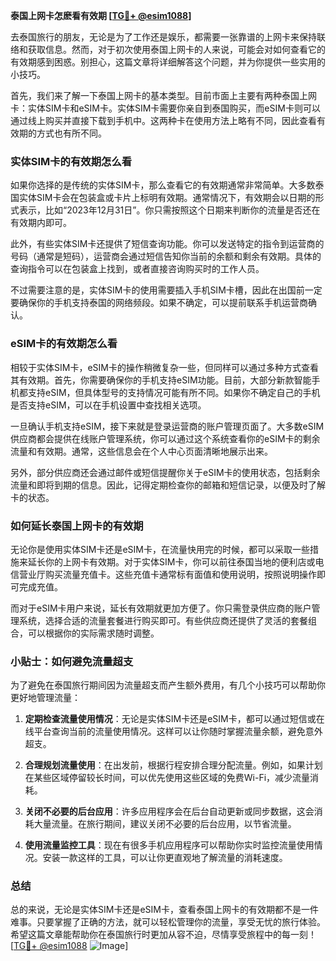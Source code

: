 **泰国上网卡怎麽看有效期 [[TG💪+ @esim1088](https://t.me/s/esim1088)]**

去泰国旅行的朋友，无论是为了工作还是娱乐，都需要一张靠谱的上网卡来保持联络和获取信息。然而，对于初次使用泰国上网卡的人来说，可能会对如何查看它的有效期感到困惑。别担心，这篇文章将详细解答这个问题，并为你提供一些实用的小技巧。

首先，我们来了解一下泰国上网卡的基本类型。目前市面上主要有两种泰国上网卡：实体SIM卡和eSIM卡。实体SIM卡需要你亲自到泰国购买，而eSIM卡则可以通过线上购买并直接下载到手机中。这两种卡在使用方法上略有不同，因此查看有效期的方式也有所不同。

### 实体SIM卡的有效期怎么看

如果你选择的是传统的实体SIM卡，那么查看它的有效期通常非常简单。大多数泰国实体SIM卡会在包装盒或卡片上标明有效期。通常情况下，有效期会以日期的形式表示，比如“2023年12月31日”。你只需按照这个日期来判断你的流量是否还在有效期内即可。

此外，有些实体SIM卡还提供了短信查询功能。你可以发送特定的指令到运营商的号码（通常是短码），运营商会通过短信告知你当前的余额和剩余有效期。具体的查询指令可以在包装盒上找到，或者直接咨询购买时的工作人员。

不过需要注意的是，实体SIM卡的使用需要插入手机SIM卡槽，因此在出国前一定要确保你的手机支持泰国的网络频段。如果不确定，可以提前联系手机运营商确认。

### eSIM卡的有效期怎么看

相较于实体SIM卡，eSIM卡的操作稍微复杂一些，但同样可以通过多种方式查看其有效期。首先，你需要确保你的手机支持eSIM功能。目前，大部分新款智能手机都支持eSIM，但具体型号的支持情况可能有所不同。如果你不确定自己的手机是否支持eSIM，可以在手机设置中查找相关选项。

一旦确认手机支持eSIM，接下来就是登录运营商的账户管理页面了。大多数eSIM供应商都会提供在线账户管理系统，你可以通过这个系统查看你的eSIM卡的剩余流量和有效期。通常，这些信息会在个人中心页面清晰地展示出来。

另外，部分供应商还会通过邮件或短信提醒你关于eSIM卡的使用状态，包括剩余流量和即将到期的信息。因此，记得定期检查你的邮箱和短信记录，以便及时了解卡的状态。

### 如何延长泰国上网卡的有效期

无论你是使用实体SIM卡还是eSIM卡，在流量快用完的时候，都可以采取一些措施来延长你的上网卡有效期。对于实体SIM卡，你可以前往泰国当地的便利店或电信营业厅购买流量充值卡。这些充值卡通常标有面值和使用说明，按照说明操作即可完成充值。

而对于eSIM卡用户来说，延长有效期就更加方便了。你只需登录供应商的账户管理系统，选择合适的流量套餐进行购买即可。有些供应商还提供了灵活的套餐组合，可以根据你的实际需求随时调整。

### 小贴士：如何避免流量超支

为了避免在泰国旅行期间因为流量超支而产生额外费用，有几个小技巧可以帮助你更好地管理流量：

1. **定期检查流量使用情况**：无论是实体SIM卡还是eSIM卡，都可以通过短信或在线平台查询当前的流量使用情况。这样可以让你随时掌握流量余额，避免意外超支。

2. **合理规划流量使用**：在出发前，根据行程安排合理分配流量。例如，如果计划在某些区域停留较长时间，可以优先使用这些区域的免费Wi-Fi，减少流量消耗。

3. **关闭不必要的后台应用**：许多应用程序会在后台自动更新或同步数据，这会消耗大量流量。在旅行期间，建议关闭不必要的后台应用，以节省流量。

4. **使用流量监控工具**：现在有很多手机应用程序可以帮助你实时监控流量使用情况。安装一款这样的工具，可以让你更直观地了解流量的消耗速度。

### 总结

总的来说，无论是实体SIM卡还是eSIM卡，查看泰国上网卡的有效期都不是一件难事。只要掌握了正确的方法，就可以轻松管理你的流量，享受无忧的旅行体验。希望这篇文章能帮助你在泰国旅行时更加从容不迫，尽情享受旅程中的每一刻！[[TG💪+ @esim1088](https://t.me/s/esim1088) ![Image](https://i.postimg.cc/4NQfJmqS/Snipaste-2025-05-13-00-14-12.png)]